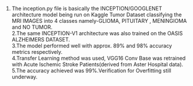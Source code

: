 1. The inception.py file is basically the INCEPTION/GOOGLENET architecture model being run on Kaggle Tumor Dataset classifying the MRI IMAGES into 4 classes namely-GLIOMA, PITUITARY , MENINGIOMA and NO TUMOR.<br>
2.The same INCEPTION-V1 architecture was also trained on the OASIS ALZHEIMERS DATASET. <br>
3.The model performed well with approx. 89% and 98% accuracy metrics respectively.<br>
4.Transfer Learning method was used, VGG16 Conv Base was retrained with Acute Ischemic Stroke Patients(derived from Aster Hospital data).<br>
5.The accuracy achieved was 99%.Verification for Overfitting still underway.
